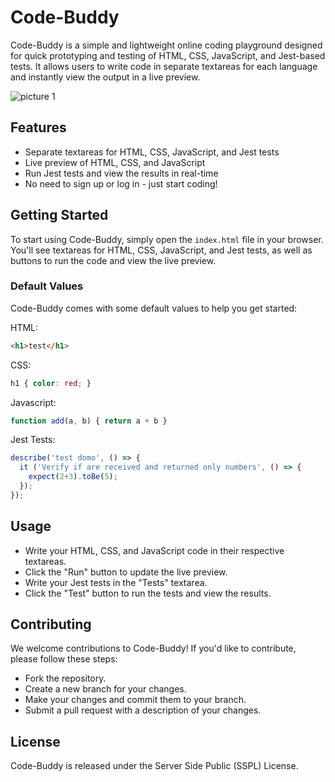 # Code-Buddy

Code-Buddy is a simple and lightweight online coding playground designed for quick prototyping and testing of HTML, CSS, JavaScript, and Jest-based tests. It allows users to write code in separate textareas for each language and instantly view the output in a live preview.

![picture 1](https://res.cloudinary.com/drxuo575c/image/upload/v1681447018/coding-problems/a64883bfdab3eda8909d2b3ca01807c40927c3f54e3934ef02e6f278040d5507.png)  

## Features

- Separate textareas for HTML, CSS, JavaScript, and Jest tests
- Live preview of HTML, CSS, and JavaScript
- Run Jest tests and view the results in real-time
- No need to sign up or log in - just start coding!

## Getting Started

To start using Code-Buddy, simply open the `index.html` file in your browser. You'll see textareas for HTML, CSS, JavaScript, and Jest tests, as well as buttons to run the code and view the live preview.

### Default Values

Code-Buddy comes with some default values to help you get started:

HTML:
```html
<h1>test</h1>
```

CSS:
```css
h1 { color: red; }
```

Javascript: 
```js
function add(a, b) { return a + b }
```

Jest Tests: 
```js
describe('test domo', () => {
  it ('Verify if are received and returned only numbers', () => {
    expect(2+3).toBe(5);
  });
});
```

## Usage
- Write your HTML, CSS, and JavaScript code in their respective textareas.
- Click the "Run" button to update the live preview.
- Write your Jest tests in the "Tests" textarea.
- Click the "Test" button to run the tests and view the results.

## Contributing
We welcome contributions to Code-Buddy! If you'd like to contribute, please follow these steps:

- Fork the repository.
- Create a new branch for your changes.
- Make your changes and commit them to your branch.
- Submit a pull request with a description of your changes.

## License
Code-Buddy is released under the Server Side Public (SSPL) License.
